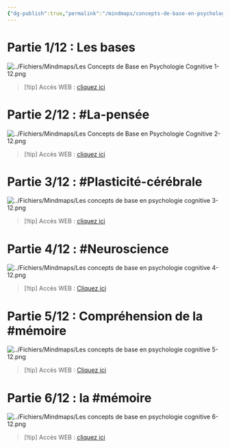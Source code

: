 ```yaml
---
{"dg-publish":true,"permalink":"/mindmaps/concepts-de-base-en-psychologie-cognitive-1-a-6/","tags":["mindmaps"],"noteIcon":"2"}
---
```


# Partie 1/12 : Les bases

![../Fichiers/Mindmaps/Les Concepts de Base en Psychologie Cognitive 1-12.png](/img/user/Fichiers/Mindmaps/Les%20Concepts%20de%20Base%20en%20Psychologie%20Cognitive%201-12.png)
> [!tip]  Accès WEB : [cliquez ici](https://mindmapai.app/mind-map/les-concepts-de-base-en-psychologie-cognitive-8a2b8ca7)
# Partie 2/12 : #La-pensée
![../Fichiers/Mindmaps/Les Concepts de Base en Psychologie Cognitive 2-12.png](/img/user/Fichiers/Mindmaps/Les%20Concepts%20de%20Base%20en%20Psychologie%20Cognitive%202-12.png)
> [!tip] Accès WEB : [cliquez ici](https://mindmapai.app/mind-map/concepts-de-base-en-psychologie-cognitive-b14d3284)
# Partie 3/12 : #Plasticité-cérébrale
![../Fichiers/Mindmaps/Les concepts de base en psychologie cognitive 3-12.png](/img/user/Fichiers/Mindmaps/Les%20concepts%20de%20base%20en%20psychologie%20cognitive%203-12.png)
> [!tip] Accès WEB : [cliquez ici](https://mindmapai.app/mind-map/plasticité-cérébrale-106816e3)
# Partie 4/12 : #Neuroscience

![../Fichiers/Mindmaps/Les concepts de base en psychologie cognitive 4-12.png](/img/user/Fichiers/Mindmaps/Les%20concepts%20de%20base%20en%20psychologie%20cognitive%204-12.png)
> [!tip] Accès WEB : [Cliquez ici](https://mindmapai.app/mind-map/les-concepts-de-base-en-psychologie-cognitive-5231d89a)

# Partie 5/12 : Compréhension de la #mémoire 
![../Fichiers/Mindmaps/Les concepts de base en psychologie cognitive 5-12.png](/img/user/Fichiers/Mindmaps/Les%20concepts%20de%20base%20en%20psychologie%20cognitive%205-12.png)
> [!tip] Accès WEB : [Cliquez ici](https://mindmapai.app/mind-map/les-concepts-de-base-en-psychologie-cognitive-5231d89a)

# Partie 6/12 : la #mémoire
![../Fichiers/Mindmaps/Les concepts de base en psychologie cognitive 6-12.png](/img/user/Fichiers/Mindmaps/Les%20concepts%20de%20base%20en%20psychologie%20cognitive%206-12.png)
> [!tip] Accès WEB : [cliquez ici](https://mindmapai.app/mind-map/la-mémoire-48117463)

